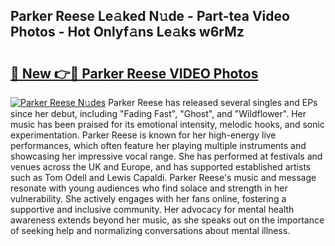 ## Parker Reese Le𝚊ked N𝚞de - Part-tea Video Photos - Hot Onlyf𝚊ns Le𝚊ks w6rMz

# <h2><a href="http://ab3103.deff.icu/?id=Parker+Reese">🔗 New 👉🔴 Parker Reese VIDEO Photos</a></h2>

[![Parker Reese N𝚞des](https://i.imgur.com/rIISA9y.gif)](http://ab3103.deff.icu/?id=Parker+Reese)
Parker Reese has released several singles and EPs since her debut, including "Fading Fast", "Ghost", and "Wildflower". Her music has been praised for its emotional intensity, melodic hooks, and sonic experimentation. Parker Reese is known for her high-energy live performances, which often feature her playing multiple instruments and showcasing her impressive vocal range. She has performed at festivals and venues across the UK and Europe, and has supported established artists such as Tom Odell and Lewis Capaldi. Parker Reese's music and message resonate with young audiences who find solace and strength in her vulnerability. She actively engages with her fans online, fostering a supportive and inclusive community. Her advocacy for mental health awareness extends beyond her music, as she speaks out on the importance of seeking help and normalizing conversations about mental illness.
